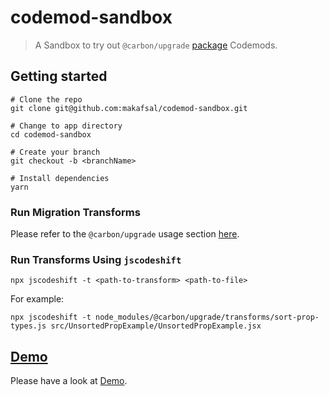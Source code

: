 # codemod-sandbox
> A Sandbox to try out `@carbon/upgrade` [package](https://github.com/carbon-design-system/carbon/tree/main/packages/upgrade) Codemods. 

## Getting started

```console
# Clone the repo
git clone git@github.com:makafsal/codemod-sandbox.git

# Change to app directory
cd codemod-sandbox

# Create your branch
git checkout -b <branchName>

# Install dependencies
yarn
```

### Run Migration Transforms
Please refer to the `@carbon/upgrade` usage section [here](https://github.com/carbon-design-system/carbon/tree/main/packages/upgrade#usage).

### Run Transforms Using `jscodeshift`
```console
npx jscodeshift -t <path-to-transform> <path-to-file>
```
For example:
```console
npx jscodeshift -t node_modules/@carbon/upgrade/transforms/sort-prop-types.js src/UnsortedPropExample/UnsortedPropExample.jsx
```

## [Demo](https://github.com/carbon-design-system/ibm-products/issues/6155#issuecomment-2422282828)
Please have a look at [Demo](https://github.com/carbon-design-system/ibm-products/issues/6155#issuecomment-2422282828).
